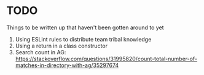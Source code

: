 # TODO
Things to be written up that haven't been gotten around to yet

1. Using ESLint rules to distribute team tribal knowledge
1. Using a return in a class constructor
1. Search count in AG: https://stackoverflow.com/questions/31995820/count-total-number-of-matches-in-directory-with-ag/35297674
